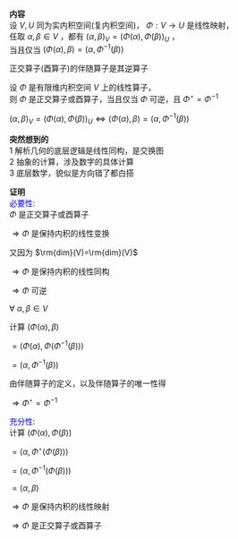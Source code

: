 **内容**  
设 $V,U$ 同为实内积空间(复内积空间)， $\Phi:V\to U$ 是线性映射，  
任取 $\alpha,\beta\in V$ ，都有 $(\alpha,\beta)_V=(\Phi(\alpha),\Phi(\beta))_U$ ，  
当且仅当 $(\Phi(\alpha),\beta)=(\alpha,\Phi^{-1}(\beta))$   
  
正交算子(酉算子)的伴随算子是其逆算子  
  
设 $\Phi$ 是有限维内积空间 $V$ 上的线性算子，  
则 $\Phi$ 是正交算子或酉算子，当且仅当 $\Phi$ 可逆，且 $\Phi^\star=\Phi^{-1}$   
  
 $(\alpha,\beta)_V=(\Phi(\alpha),\Phi(\beta))_U\Leftrightarrow(\Phi(\alpha),\beta)=(\alpha,\Phi^{-1}(\beta))$   
  
**突然想到的**  
1 解析几何的底层逻辑是线性同构，是交换图  
2 抽象的计算，涉及数字的具体计算  
3 底层数学，貌似是方向错了都白搭  
  
**证明**  
<font color=blue>必要性</font>:  
 $\Phi$ 是正交算子或酉算子  
  
 $\Rightarrow\Phi$ 是保持内积的线性变换  
  
又因为 $\rm{dim}(V)=\rm{dim}(V)$   
  
 $\Rightarrow\Phi$ 是保持内积的线性同构  
  
 $\Rightarrow\Phi$ 可逆  
  
 $\forall\ \alpha,\beta\in V$   
  
计算 $(\Phi(\alpha),\beta)$   
  
 $=(\Phi(\alpha),\Phi(\Phi^{-1}(\beta)))$   
  
 $=(\alpha,\Phi^{-1}(\beta))$   
  
由伴随算子的定义，以及伴随算子的唯一性得  
  
 $\Rightarrow\Phi^\star=\Phi^{-1}$   
  
<font color=blue>充分性</font>:  
计算 $(\Phi(\alpha),\Phi(\beta))$   
  
 $=(\alpha,\Phi^\star(\Phi(\beta)))$   
  
 $=(\alpha,\Phi^{-1}(\Phi(\beta)))$   
  
 $=(\alpha,\beta)$   
  
 $\Rightarrow\Phi$ 是保持内积的线性映射  
  
 $\Rightarrow\Phi$ 是正交算子或酉算子  
